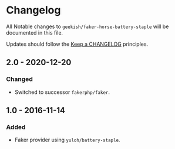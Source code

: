 # Changelog

All Notable changes to `geekish/faker-horse-battery-staple` will be documented in this file.

Updates should follow the [Keep a CHANGELOG](http://keepachangelog.com/) principles.

## 2.0 - 2020-12-20

### Changed
- Switched to successor `fakerphp/faker`.

## 1.0 - 2016-11-14

### Added
- Faker provider using `yuloh/battery-staple`.

